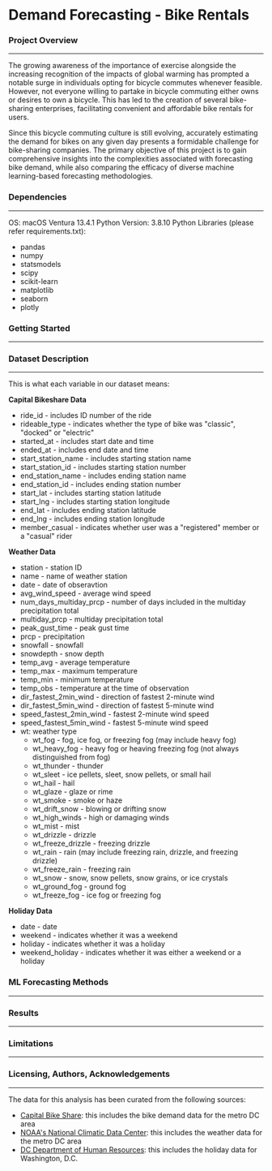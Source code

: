 # Demand Forecasting - Bike Rentals

### Project Overview
---
The growing awareness of the importance of exercise alongside the increasing recognition of the impacts of global warming has prompted a notable surge in individuals opting for bicycle commutes whenever feasible.
However, not everyone willing to partake in bicycle commuting either owns or desires to own a bicycle.
This has led to the creation of several bike-sharing enterprises, facilitating convenient and affordable bike rentals for users.

Since this bicycle commuting culture is still evolving, accurately estimating the demand for bikes on any given day presents a formidable challenge for bike-sharing companies. The primary objective of this project is to gain comprehensive insights into the complexities associated with forecasting bike demand, while also comparing the efficacy of diverse machine learning-based forecasting methodologies.

### Dependencies
---
OS: macOS Ventura 13.4.1
Python Version: 3.8.10
Python Libraries (please refer requirements.txt):
- pandas
- numpy
- statsmodels
- scipy
- scikit-learn
- matplotlib
- seaborn
- plotly


### Getting Started
---


### Dataset Description
---
This is what each variable in our dataset means:

**Capital Bikeshare Data**
- ride_id -  includes ID number of the ride
- rideable_type - indicates whether the type of bike was "classic", "docked" or "electric"
- started_at - includes start date and time
- ended_at - includes end date and time
- start_station_name - includes starting station name
- start_station_id - includes starting station number
- end_station_name - includes ending station name
- end_station_id - includes ending station number
- start_lat - includes starting station latitude
- start_lng - includes starting station longitude
- end_lat - includes ending station latitude
- end_lng - includes ending station longitude
- member_casual -  indicates whether user was a "registered" member or a "casual" rider

**Weather Data**
- station - station ID
- name - name of weather station
- date - date of obseravtion
- avg_wind_speed - average wind speed
- num_days_multiday_prcp - number of days included in the multiday precipitation total 
- multiday_prcp - multiday precipitation total
- peak_gust_time - peak gust time
- prcp - precipitation
- snowfall - snowfall
- snowdepth - snow depth
- temp_avg - average temperature
- temp_max - maximum temperature
- temp_min - minimum temperature
- temp_obs - temperature at the time of observation
- dir_fastest_2min_wind - direction of fastest 2-minute wind
- dir_fastest_5min_wind - direction of fastest 5-minute wind
- speed_fastest_2min_wind - fastest 2-minute wind speed
- speed_fastest_5min_wind - fastest 5-minute wind speed
- wt: weather type
	- wt_fog - fog, ice fog, or freezing fog (may include heavy fog)
	- wt_heavy_fog - heavy fog or heaving freezing fog (not always distinguished from fog)
	- wt_thunder - thunder
	- wt_sleet - ice pellets, sleet, snow pellets, or small hail
	- wt_hail - hail
	- wt_glaze - glaze or rime
	- wt_smoke - smoke or haze
	- wt_drift_snow - blowing or drifting snow
	- wt_high_winds - high or damaging winds
	- wt_mist - mist
	- wt_drizzle - drizzle
	- wt_freeze_drizzle - freezing drizzle
	- wt_rain - rain (may include freezing rain, drizzle, and freezing drizzle)
	- wt_freeze_rain - freezing rain
	- wt_snow - snow, snow pellets, snow grains, or ice crystals
	- wt_ground_fog - ground fog
	- wt_freeze_fog - ice fog or freezing fog

**Holiday Data**
- date - date
- weekend - indicates whether it was a weekend
- holiday - indicates whether it was a holiday
- weekend_holiday - indicates whether it was either a weekend or a holiday



### ML Forecasting Methods
---


### Results
---


### Limitations
---


### Licensing, Authors, Acknowledgements
---
The data for this analysis has been curated from the following sources:

- [Capital Bike Share](https://www.capitalbikeshare.com/system-data): this includes the bike demand data for the metro DC area
- [NOAA's National Climatic Data Center](https://www.ncdc.noaa.gov/cdo-web/search): this includes the weather data for the metro DC area
- [DC Department of Human Resources](https://edpm.dc.gov/issuances/legal-public-holidays-2023/): this includes the holiday data for Washington, D.C.




